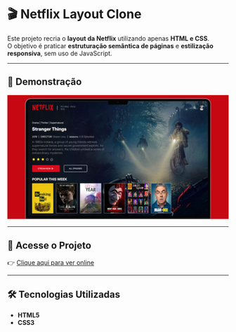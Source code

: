 # 🎬 Netflix Layout Clone  

Este projeto recria o **layout da Netflix** utilizando apenas **HTML e CSS**.  
O objetivo é praticar **estruturação semântica de páginas** e **estilização responsiva**, sem uso de JavaScript.

---

## 📸 Demonstração  
![Preview do Projeto](img/preview.png)  


---

## 🔗 Acesse o Projeto  
👉 [Clique aqui para ver online](https://seu-usuario.github.io/layout-Netflix/)  

---

## 🛠 Tecnologias Utilizadas  
- **HTML5**  
- **CSS3**  
